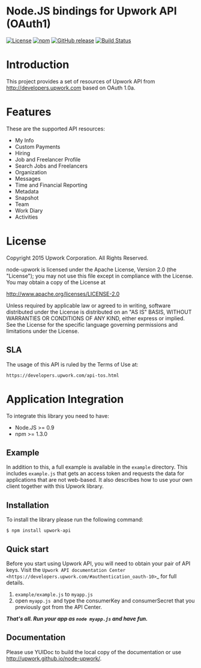 Node.JS bindings for Upwork API (OAuth1)
===========

[![License](https://img.shields.io/github/license/upwork/node-upwork)](http://www.apache.org/licenses/LICENSE-2.0.html)
[![npm](https://img.shields.io/npm/v/upwork-api.svg)](https://www.npmjs.com/package/upwork-api)
[![GitHub release](https://img.shields.io/github/release/upwork/node-upwork.svg)](https://github.com/upwork/node-upwork/releases)
[![Build Status](https://travis-ci.org/upwork/node-upwork.svg)](https://travis-ci.org/upwork/node-upwork)

# Introduction
This project provides a set of resources of Upwork API from http://developers.upwork.com based on OAuth 1.0a.

# Features
These are the supported API resources:

* My Info
* Custom Payments
* Hiring
* Job and Freelancer Profile
* Search Jobs and Freelancers
* Organization
* Messages
* Time and Financial Reporting
* Metadata
* Snapshot
* Team
* Work Diary
* Activities

# License

Copyright 2015 Upwork Corporation. All Rights Reserved.

node-upwork is licensed under the Apache License, Version 2.0 (the "License");
you may not use this file except in compliance with the License.
You may obtain a copy of the License at

http://www.apache.org/licenses/LICENSE-2.0

Unless required by applicable law or agreed to in writing, software
distributed under the License is distributed on an "AS IS" BASIS,
WITHOUT WARRANTIES OR CONDITIONS OF ANY KIND, either express or implied.
See the License for the specific language governing permissions and
limitations under the License.

## SLA
The usage of this API is ruled by the Terms of Use at:

    https://developers.upwork.com/api-tos.html

# Application Integration
To integrate this library you need to have:

* Node.JS >= 0.9
* npm >= 1.3.0

## Example
In addition to this, a full example is available in the `example` directory. 
This includes `example.js` that gets an access token and requests the data
for applications that are not web-based.
It also describes how to use your own client together with this Upwork library.

## Installation

To install the library please run the following command:

    $ npm install upwork-api

## Quick start

Before you start using Upwork API, you will need to obtain your pair of API keys.
Visit the `Upwork API documentation Center <https://developers.upwork.com/#authentication_oauth-10>`_
for full details.

1. `example/example.js` to `myapp.js`
2. open `myapp.js `and type the consumerKey and consumerSecret that you previously got from the API Center.

***That's all. Run your app as `node myapp.js` and have fun.***

## Documentation

Please use YUIDoc to build the local copy of the documentation or use http://upwork.github.io/node-upwork/.
